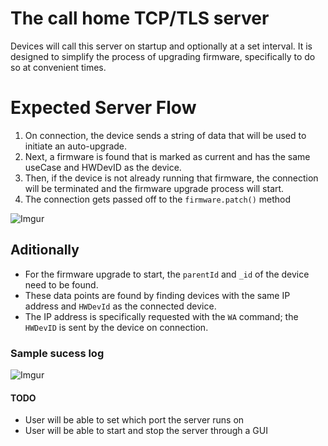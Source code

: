 # **__The call home TCP/TLS server__**
Devices will call this server on startup and optionally at a set interval.
It is designed to simplify the process of upgrading firmware, specifically to do so at convenient times.


# Expected Server Flow
1. On connection, the device sends a string of data that will be used to initiate an auto-upgrade.
2. Next, a firmware is found that is marked as current and has the same useCase and HWDevID as the device.
3. Then, if the device is not already running that firmware, the connection will be terminated and the firmware upgrade process will start.
4. The connection gets passed off to the `firmware.patch()` method

![Imgur](https://i.imgur.com/mfCwJQW.png)

## Aditionally
- For the firmware upgrade to start, the `parentId` and `_id` of the device need to be found.
- These data points are found by finding devices with the same IP address and `HWDevId` as the connected device.
- The IP address is specifically requested with the `WA` command; the `HWDevID` is sent by the device on connection.

### Sample sucess log
![Imgur](https://i.ibb.co/Ssf8r5t/sample.gif)

#### TODO
- User will be able to set which port the server runs on
- User will be able to start and stop the server through a GUI
